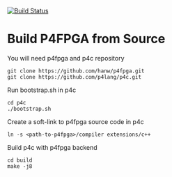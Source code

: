 [![Build Status](https://travis-ci.com/hanw/p4fpga.svg?token=QcAxzpNcQodXfewmHgNA&branch=master)](https://travis-ci.com/hanw/p4fpga)

# Build P4FPGA from Source

You will need p4fpga and p4c repository
```
git clone https://github.com/hanw/p4fpga.git
git clone https://github.com/p4lang/p4c.git
```

Run bootstrap.sh in p4c
```
cd p4c
./bootstrap.sh
```

Create a soft-link to p4fpga source code in p4c
```
ln -s <path-to-p4fpga>/compiler extensions/c++ 
```

Build p4c with p4fpga backend
```
cd build
make -j8
```

